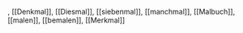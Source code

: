 , [[Denkmal]], [[Diesmal]], [[siebenmal]], [[manchmal]], [[Malbuch]], [[malen]], [[bemalen]], [[Merkmal]]